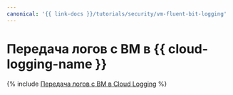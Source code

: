 ```yaml
---
canonical: '{{ link-docs }}/tutorials/security/vm-fluent-bit-logging'
---
```


# Передача логов с ВМ в {{ cloud-logging-name }}

{% include [Передача логов с ВМ в Cloud Logging](../../_tutorials/security/vm-fluent-bit-logging.md) %}